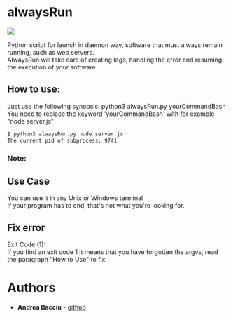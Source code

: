 # alwaysRun
[![](https://img.shields.io/npm/l/unique-names-generator.svg)](https://github.com/andreasonny83/unique-names-generator/blob/master/LICENSE)

Python script for launch in daemon way, software that must always remain running, such as web servers.<br/>
AlwaysRun will take care of creating logs, handling the error and resuming the execution of your software.<br/>


## How to use:<br/>
Just use the following synopsis:      python3 alwaysRun.py yourCommandBash <br/>
You need to replace the keyword 'yourCommandBash' with for example "node server.js"<br/>

```sh
$ python3 alwaysRun.py node server.js
The current pid of subprocess: 9741
```

### Note:<br/>
## Use Case
You can use it in any Unix or Windows terminal<br/>
If your program has to end, that's not what you're looking for.<br/>

## Fix error
Exit Code (1): <br/>
If you find an exit code 1 it means that you have forgotten the argvs, read the paragraph "How to Use" to fix.</br>  

# Authors

* **Andrea Bacciu**  - [github](https://github.com/andreabac3)
 
